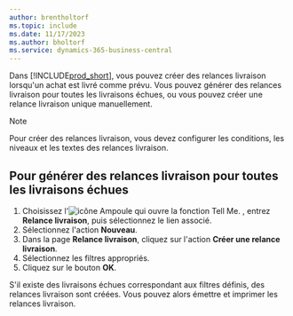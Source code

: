 ```yaml
---
author: brentholtorf
ms.topic: include
ms.date: 11/17/2023
ms.author: bholtorf
ms.service: dynamics-365-business-central
---
```


Dans [!INCLUDE[prod_short](../../../includes/prod_short.md)], vous pouvez créer des relances livraison lorsqu'un achat est livré comme prévu. Vous pouvez générer des relances livraison pour toutes les livraisons échues, ou vous pouvez créer une relance livraison unique manuellement.  

> [!NOTE]  
> Pour créer des relances livraison, vous devez configurer les conditions, les niveaux et les textes des relances livraison.  

## Pour générer des relances livraison pour toutes les livraisons échues  

1. Choisissez l'![icône Ampoule qui ouvre la fonction Tell Me.](../../../media/ui-search/search_small.png "Dites-moi ce que vous voulez faire") , entrez **Relance livraison**, puis sélectionnez le lien associé.  
2. Sélectionnez l'action **Nouveau**.  
3. Dans la page **Relance livraison**, cliquez sur l'action **Créer une relance livraison**.  
4. Sélectionnez les filtres appropriés.  
5. Cliquez sur le bouton **OK**.  

S'il existe des livraisons échues correspondant aux filtres définis, des relances livraison sont créées. Vous pouvez alors émettre et imprimer les relances livraison.  
